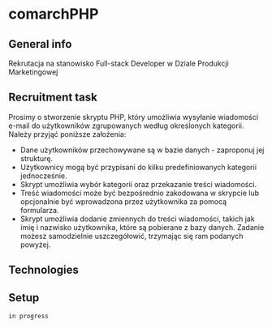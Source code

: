 # comarchPHP

## General info

Rekrutacja na stanowisko Full-stack Developer w Dziale Produkcji Marketingowej

## Recruitment task

Prosimy o stworzenie skryptu PHP, który umożliwia wysyłanie wiadomości e-mail do użytkowników zgrupowanych według określonych kategorii.
Należy przyjąć poniższe założenia:

- Dane użytkowników przechowywane są w bazie danych - zaproponuj jej strukturę.
- Użytkownicy mogą być przypisani do kilku predefiniowanych kategorii jednocześnie.
- Skrypt umożliwia wybór kategorii oraz przekazanie treści wiadomości.
- Treść wiadomości może być bezpośrednio zakodowana w skrypcie lub opcjonalnie być wprowadzona przez użytkownika za pomocą formularza.
- Skrypt umożliwia dodanie zmiennych do treści wiadomości, takich jak imię i nazwisko użytkownika, które są pobierane z bazy danych. Zadanie możesz samodzielnie uszczegółowić, trzymając się ram podanych powyżej.

## Technologies

## Setup

```
in progress
```
